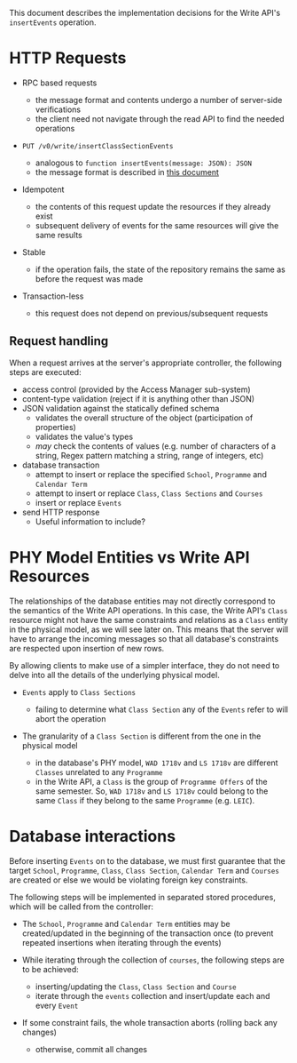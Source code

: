 This document describes the implementation decisions for the Write API's `insertEvents` operation.

# HTTP Requests
* RPC based requests
  - the message format and contents undergo a number of server-side verifications
  - the client need not navigate through the read API to find the needed operations

* `PUT /v0/write/insertClassSectionEvents`
  - analogous to `function insertEvents(message: JSON): JSON`
  - the message format is described in [this document](../../api/write/insertEvents.md)

* Idempotent
  - the contents of this request update the resources if they already exist
  - subsequent delivery of events for the same resources will give the same results

* Stable
  - if the operation fails, the state of the repository remains the same as before the request was made

* Transaction-less
  - this request does not depend on previous/subsequent requests

## Request handling
When a request arrives at the server's appropriate controller, the following steps are executed:
* access control (provided by the Access Manager sub-system)
* content-type validation (reject if it is anything other than JSON)
* JSON validation against the statically defined schema
  - validates the overall structure of the object (participation of properties)
  - validates the value's types
  - *may* check the contents of values (e.g. number of characters of a string, Regex pattern matching a string, range of integers, etc)
* database transaction
  - attempt to insert or replace the specified `School`, `Programme` and `Calendar Term`
  - attempt to insert or replace `Class`, `Class Sections` and `Courses`
  - insert or replace `Events`
* send HTTP response
  - Useful information to include?

# PHY Model Entities vs Write API Resources
The relationships of the database entities may not directly correspond to the semantics of the Write API operations.
In this case, the Write API's `Class` resource might not have the same constraints and relations as a `Class` entity in the physical model, as we will see later on.
This means that the server will have to arrange the incoming messages so that all database's constraints are respected upon insertion of new rows.

By allowing clients to make use of a simpler interface, they do not need to delve into all the details of the underlying physical model.

* `Events` apply to `Class Sections`
  - failing to determine what `Class Section` any of the `Events` refer to will abort the operation

* The granularity of a `Class Section` is different from the one in the physical model
  - in the database's PHY model, `WAD 1718v` and `LS 1718v` are different `Classes` unrelated to any `Programme`
  - in the Write API, a `Class` is the group of `Programme Offers` of the same semester. So, `WAD 1718v` and `LS 1718v` could belong to the same `Class` if they belong to the same `Programme` (e.g. `LEIC`).

# Database interactions
Before inserting `Events` on to the database, we must first guarantee that the target `School`, `Programme`, `Class`, `Class Section`, `Calendar Term` and `Courses` are created or else we would be violating foreign key constraints.

The following steps will be implemented in separated stored procedures, which will be called from the controller:
* The `School`, `Programme` and `Calendar Term` entities may be created/updated in the beginning of the transaction once (to prevent repeated insertions when iterating through the events)

* While iterating through the collection of `courses`, the following steps are to be achieved:
  - inserting/updating the `Class`, `Class Section` and `Course`
  - iterate through the `events` collection and insert/update each and every `Event`

* If some constraint fails, the whole transaction aborts (rolling back any changes)
  - otherwise, commit all changes

